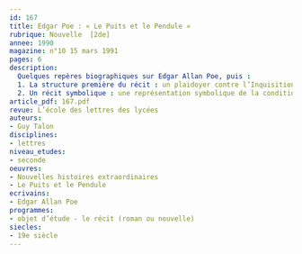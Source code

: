 ```yaml
---
id: 167
title: Edgar Poe : « Le Puits et le Pendule »
rubrique: Nouvelle  [2de]
annee: 1990
magazine: n°10 15 mars 1991
pages: 6
description: 
  Quelques repères biographiques sur Edgar Allan Poe, puis :
  1. La structure première du récit : un plaidoyer contre l’Inquisition et la torture, la lutte d’un homme contre ce qui le nie et cherche à l’anéantir
  2. Un récit symbolique : une représentation symbolique de la condition humaine, un héros à la recherche de son identité, une résonance allégorique et religieuse
article_pdf: 167.pdf
revue: L’école des lettres des lycées
auteurs:
- Guy Talon
disciplines:
- lettres
niveau_etudes:
- seconde
oeuvres:
- Nouvelles histoires extraordinaires
- Le Puits et le Pendule
ecrivains:
- Edgar Allan Poe
programmes:
- objet d’étude - le récit (roman ou nouvelle)
siecles:
- 19e siècle
---
```

